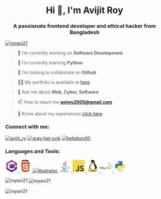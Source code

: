 <!---
### Hi there 👋, I'm Avvijit Roy
#### Web Developer | Ethical Hacker
![Web Developer | Ethical Hacker](https://pbs.twimg.com/profile_banners/1906022403513495552/1743266303/600x200)
--->
<h1 align="center">Hi 👋, I'm Avijit Roy</h1>
<h3 align="center">A passionate frontend developer and ethical hacker from Bangladesh</h3>

<p align="left"> <a href="https://github.com/ryo-ma/github-profile-trophy"><img src="https://github-profile-trophy.vercel.app/?username=royavi21" alt="royavi21" /></a> </p>

> 🔭 I’m currently working on **Software Development**

> 🌱 I’m currently learning **Python**

> 👯 I’m looking to collaborate on **Github**

> 👨‍💻 My portfolio is available at [here](https://royavi21.github.io/Avijit_Portfolio/)

> 💬 Ask me about **Web, Cyber, Software**

> 📫 How to reach me **aviroy2005@gmail.com**

> 📄 Know about my experiences [click here](https://drive.google.com/file/d/1qNFhSEseU1y4s0CR7uFVlQBkwdec25Fh/view?usp=sharing)

<h3 align="left">Connect with me:</h3>
<p align="left">
<a href="https://twitter.com/avijit_ry" target="blank"><img align="center" src="https://raw.githubusercontent.com/rahuldkjain/github-profile-readme-generator/master/src/images/icons/Social/twitter.svg" alt="avijit_ry" height="30" width="40" /></a>
<a href="https://linkedin.com/in/gray-hat-ovik" target="blank"><img align="center" src="https://raw.githubusercontent.com/rahuldkjain/github-profile-readme-generator/master/src/images/icons/Social/linked-in-alt.svg" alt="gray-hat-ovik" height="30" width="40" /></a>
<a href="https://fb.com/heheboy00" target="blank"><img align="center" src="https://raw.githubusercontent.com/rahuldkjain/github-profile-readme-generator/master/src/images/icons/Social/facebook.svg" alt="heheboy00" height="30" width="40" /></a>
</p>

<h3 align="left">Languages and Tools:</h3>
<p align="left"> <a href="https://www.w3schools.com/cs/" target="_blank" rel="noreferrer"> <img src="https://raw.githubusercontent.com/devicons/devicon/master/icons/csharp/csharp-original.svg" alt="csharp" width="40" height="40"/> </a> <a href="https://www.w3.org/html/" target="_blank" rel="noreferrer"> <img src="https://raw.githubusercontent.com/devicons/devicon/master/icons/html5/html5-original-wordmark.svg" alt="html5" width="40" height="40"/> </a> <a href="https://www.adobe.com/in/products/illustrator.html" target="_blank" rel="noreferrer"> <img src="https://www.vectorlogo.zone/logos/adobe_illustrator/adobe_illustrator-icon.svg" alt="illustrator" width="40" height="40"/> </a> <a href="https://www.java.com" target="_blank" rel="noreferrer"> <img src="https://raw.githubusercontent.com/devicons/devicon/master/icons/java/java-original.svg" alt="java" width="40" height="40"/> </a> <a href="https://developer.mozilla.org/en-US/docs/Web/JavaScript" target="_blank" rel="noreferrer"> <img src="https://raw.githubusercontent.com/devicons/devicon/master/icons/javascript/javascript-original.svg" alt="javascript" width="40" height="40"/> </a> <a href="https://www.linux.org/" target="_blank" rel="noreferrer"> <img src="https://raw.githubusercontent.com/devicons/devicon/master/icons/linux/linux-original.svg" alt="linux" width="40" height="40"/> </a> <a href="https://www.mysql.com/" target="_blank" rel="noreferrer"> <img src="https://raw.githubusercontent.com/devicons/devicon/master/icons/mysql/mysql-original-wordmark.svg" alt="mysql" width="40" height="40"/> </a> <a href="https://www.python.org" target="_blank" rel="noreferrer"> <img src="https://raw.githubusercontent.com/devicons/devicon/master/icons/python/python-original.svg" alt="python" width="40" height="40"/> </a> </p>

<p><img align="left" src="https://github-readme-stats.vercel.app/api/top-langs?username=royavi21&show_icons=true&locale=en&layout=compact" alt="royavi21" /></p>

<p>&nbsp;<img align="center" src="https://github-readme-stats.vercel.app/api?username=royavi21&show_icons=true&locale=en" alt="royavi21" /></p>

<p><img align="center" src="https://github-readme-streak-stats.herokuapp.com/?user=royavi21&" alt="royavi21" /></p>
